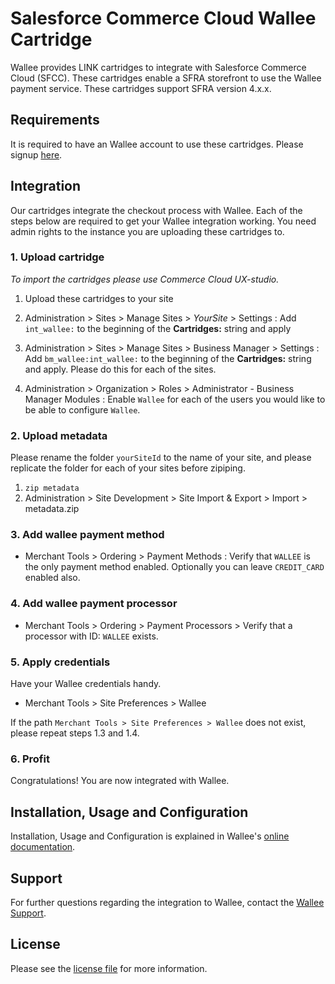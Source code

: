 # Salesforce Commerce Cloud Wallee Cartridge

Wallee provides LINK cartridges to integrate with Salesforce Commerce Cloud (SFCC). These cartridges enable a SFRA storefront to use the Wallee payment service. These cartridges support SFRA version 4.x.x.

## Requirements

It is required to have an Wallee account to use these cartridges. Please signup [here](https://app-wallee.com/user/signup).

## Integration
Our cartridges integrate the checkout process with Wallee. Each of the steps below are required to get your Wallee integration working. You need admin rights to the instance you are uploading these cartridges to.

### 1. Upload cartridge

_To import the cartridges please use Commerce Cloud UX-studio._

1. Upload these cartridges to your site 

2. Administration >  Sites >  Manage Sites > *YourSite* > Settings : Add `int_wallee:` to the beginning of the __Cartridges:__ string and apply

3. Administration >  Sites >  Manage Sites > Business Manager  > Settings : Add `bm_wallee:int_wallee:` to the beginning of the __Cartridges:__ string and apply. Please do this for each of the sites.

4. Administration >  Organization >  Roles > Administrator - Business Manager Modules : Enable `Wallee` for each of the users you would like to be able to configure `Wallee`.

### 2. Upload metadata
Please rename the folder `yourSiteId` to the name of your site, and please replicate the folder for each of your sites before zipiping.
1. `zip metadata`
2. Administration >  Site Development >  Site Import & Export > Import > metadata.zip

### 3. Add wallee payment method
* Merchant Tools >  Ordering >  Payment Methods : Verify that `WALLEE` is the only payment method enabled. Optionally you can leave `CREDIT_CARD` enabled also.

### 4. Add wallee payment processor

* Merchant Tools >  Ordering >  Payment Processors > Verify that a processor with ID: `WALLEE` exists.


### 5. Apply credentials
Have your Wallee credentials handy.

* Merchant Tools > Site Preferences > Wallee

If the path `Merchant Tools > Site Preferences > Wallee` does not exist, please repeat steps 1.3 and 1.4. 


### 6. Profit
Congratulations! You are now integrated with Wallee.

## Installation, Usage and Configuration

Installation, Usage and Configuration is explained in Wallee's [online documentation](https://plugin-documentation.wallee.com/wallee-payment).

## Support

For further questions regarding the integration to Wallee, contact the [Wallee Support](https://app-wallee.com/space/select?target=/support).

## License

Please see the [license file](https://github.com/wallee-payment/wallee-salesforce-commerce-cloud/blob/master/LICENSE) for more information.